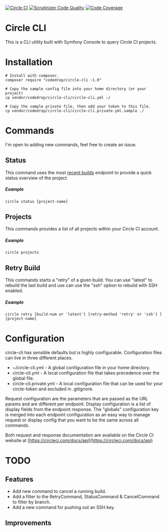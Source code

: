 [![Circle CI](https://circleci.com/gh/code-drop/Circle-CLI.svg?style=svg)](https://circleci.com/gh/code-drop/Circle-CLI)
[![Scrutinizer Code Quality](https://scrutinizer-ci.com/g/code-drop/Circle-CLI/badges/quality-score.png?b=master)](https://scrutinizer-ci.com/g/code-drop/Circle-CLI/?branch=master)
[![Code Coverage](https://scrutinizer-ci.com/g/code-drop/Circle-CLI/badges/coverage.png?b=master)](https://scrutinizer-ci.com/g/code-drop/Circle-CLI/?branch=master)

# Circle CLI

This is a CLI utility built with Symfony Console to query Circle CI projects.

# Installation

    # Install with composer.
    composer require "codedrop/circle-cli ~1.0"

    # Copy the sample config file into your home directory (or your project)
    cp vendor/codedrop/circle-cli/circle-cli.yml ~/

    # Copy the sample private file, then add your token to this file.
    cp vendor/codedrop/circle-cli/circle-cli.private.yml.sample ./

# Commands

I'm open to adding new commands, feel free to create an issue.

## Status

This command uses the most [recent builds](https://circleci.com/docs/api#recent-builds-project) endpoint
to provide a quick status overview of the project.

##### Example

    circle status [project-name]

## Projects

This commands provides a list of all projects within your Circle CI account.

##### Example

    circle projects
    
## Retry Build

This commands starts a "retry" of a given build. You can use "latest" to rebuild
the last build and use can use the "ssh" option to rebuild with SSH enabled.

##### Example

    circle retry [build-num or 'latest'] [retry-method 'retry' or 'ssh'] ][project-name]

# Configuration

circle-cli has sensible defaults but is highly configurable. Configuration files can live
in three different places.

* ~/circle-cli.yml - A global configuration file in your home directory.
* circle-cli.yml - A local configuration file that takes precedence over the global file.
* circle-cli.private.yml  - A local configuration file that can be used for your circle-token and excluded in .gitignore.

Request configuration are the parameters that are passed as the URL params and are different per endpoint.
Display configuration is a list of display fields from the endpoint response.
The "globals" configuration key is merged into each endpoint configuration as an easy way to manage request or display config
that you want to be the same across all commands.

Both request and response documentation are available on the Circle CI website at
[https://circleci.com/docs/api](https://circleci.com/docs/api)

# TODO

## Features

* Add new command to cancel a running build.
* Add a filter to the RetryCommand, StatusCommand & CancelCommand to filter by branch.
* Add a new command for pushing out an SSH key.

## Improvements

